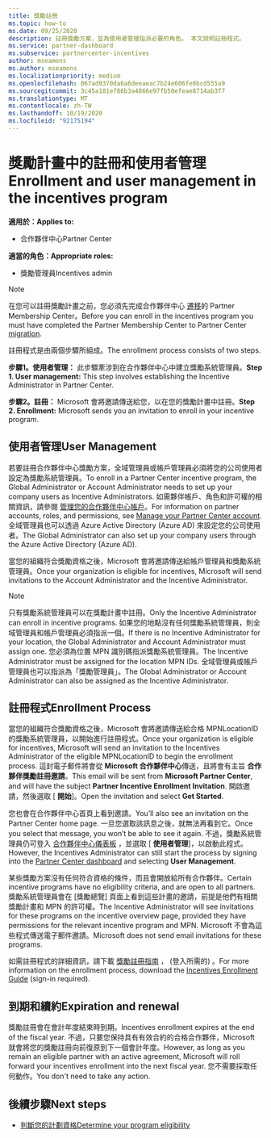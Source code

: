 ```yaml
---
title: 獎勵註冊
ms.topic: how-to
ms.date: 09/25/2020
description: 註冊獎勵方案，並為使用者管理指派必要的角色。 本文說明註冊程式。
ms.service: partner-dashboard
ms.subservice: partnercenter-incentives
author: mseamons
ms.author: mseamons
ms.localizationpriority: medium
ms.openlocfilehash: 067ad9370da6a6deeaeac7b24e606fe0bcd555a9
ms.sourcegitcommit: 3c45a181ef86b3a4866e97fb50efeae8714ab3f7
ms.translationtype: MT
ms.contentlocale: zh-TW
ms.lasthandoff: 10/19/2020
ms.locfileid: "92175194"
---
```

# <a name="enrollment-and-user-management-in-the-incentives-program"></a><span data-ttu-id="4e010-104">獎勵計畫中的註冊和使用者管理</span><span class="sxs-lookup"><span data-stu-id="4e010-104">Enrollment and user management in the incentives program</span></span>

<span data-ttu-id="4e010-105">**適用於：**</span><span class="sxs-lookup"><span data-stu-id="4e010-105">**Applies to:**</span></span>

- <span data-ttu-id="4e010-106">合作夥伴中心</span><span class="sxs-lookup"><span data-stu-id="4e010-106">Partner Center</span></span>

<span data-ttu-id="4e010-107">**適當的角色：**</span><span class="sxs-lookup"><span data-stu-id="4e010-107">**Appropriate roles:**</span></span>

- <span data-ttu-id="4e010-108">獎勵管理員</span><span class="sxs-lookup"><span data-stu-id="4e010-108">Incentives admin</span></span>

>[!NOTE]
><span data-ttu-id="4e010-109">在您可以註冊獎勵計畫之前，您必須先完成合作夥伴中心 [遷移](prepare-pmc-pc-migration.md)的 Partner Membership Center。</span><span class="sxs-lookup"><span data-stu-id="4e010-109">Before you can enroll in the incentives program you must have completed the Partner Membership Center to Partner Center [migration](prepare-pmc-pc-migration.md).</span></span>

<span data-ttu-id="4e010-110">註冊程式是由兩個步驟所組成。</span><span class="sxs-lookup"><span data-stu-id="4e010-110">The enrollment process consists of two steps.</span></span>

<span data-ttu-id="4e010-111">**步驟1。使用者管理：** 此步驟牽涉到在合作夥伴中心中建立獎勵系統管理員。</span><span class="sxs-lookup"><span data-stu-id="4e010-111">**Step 1. User management:** This step involves establishing the Incentive Administrator in Partner Center.</span></span>

<span data-ttu-id="4e010-112">**步驟2。註冊：** Microsoft 會將邀請傳送給您，以在您的獎勵計畫中註冊。</span><span class="sxs-lookup"><span data-stu-id="4e010-112">**Step 2. Enrollment:** Microsoft sends you an invitation to enroll in your incentive program.</span></span>

## <a name="user-management"></a><span data-ttu-id="4e010-113">使用者管理</span><span class="sxs-lookup"><span data-stu-id="4e010-113">User Management</span></span>

<span data-ttu-id="4e010-114">若要註冊合作夥伴中心獎勵方案，全域管理員或帳戶管理員必須將您的公司使用者設定為獎勵系統管理員。</span><span class="sxs-lookup"><span data-stu-id="4e010-114">To enroll in a Partner Center incentive program, the Global Administrator or Account Administrator needs to set up your company users as Incentive Administrators.</span></span> <span data-ttu-id="4e010-115">如需夥伴帳戶、角色和許可權的相關資訊，請參閱 [管理您的合作夥伴中心帳戶](partner-center-account-setup.md)。</span><span class="sxs-lookup"><span data-stu-id="4e010-115">For information on partner accounts, roles, and permissions, see [Manage your Partner Center account](partner-center-account-setup.md).</span></span> <span data-ttu-id="4e010-116">全域管理員也可以透過 Azure Active Directory (Azure AD) 來設定您的公司使用者。</span><span class="sxs-lookup"><span data-stu-id="4e010-116">The Global Administrator can also set up your company users through the Azure Active Directory (Azure AD).</span></span>

<span data-ttu-id="4e010-117">當您的組織符合獎勵資格之後，Microsoft 會將邀請傳送給帳戶管理員和獎勵系統管理員。</span><span class="sxs-lookup"><span data-stu-id="4e010-117">Once your organization is eligible for incentives, Microsoft will send invitations to the Account Administrator and the Incentive Administrator.</span></span>

>[!NOTE]
><span data-ttu-id="4e010-118">只有獎勵系統管理員可以在獎勵計畫中註冊。</span><span class="sxs-lookup"><span data-stu-id="4e010-118">Only the Incentive Administrator can enroll in incentive programs.</span></span> <span data-ttu-id="4e010-119">如果您的地點沒有任何獎勵系統管理員，則全域管理員和帳戶管理員必須指派一個。</span><span class="sxs-lookup"><span data-stu-id="4e010-119">If there is no Incentive Administrator for your location, the Global Administrator and Account Administrator must assign one.</span></span> <span data-ttu-id="4e010-120">您必須為位置 MPN 識別碼指派獎勵系統管理員。</span><span class="sxs-lookup"><span data-stu-id="4e010-120">The Incentive Administrator must be assigned for the location MPN IDs.</span></span> <span data-ttu-id="4e010-121">全域管理員或帳戶管理員也可以指派為「獎勵管理員」。</span><span class="sxs-lookup"><span data-stu-id="4e010-121">The Global Administrator or Account Administrator can also be assigned as the Incentive Administrator.</span></span>

## <a name="enrollment-process"></a><span data-ttu-id="4e010-122">註冊程式</span><span class="sxs-lookup"><span data-stu-id="4e010-122">Enrollment Process</span></span>

<span data-ttu-id="4e010-123">當您的組織符合獎勵資格之後，Microsoft 會將邀請傳送給合格 MPNLocationID 的獎勵系統管理員，以開始進行註冊程式。</span><span class="sxs-lookup"><span data-stu-id="4e010-123">Once your organization is eligible for incentives, Microsoft will send an invitation to the Incentives Administrator of the eligible MPNLocationID to begin the enrollment process.</span></span> <span data-ttu-id="4e010-124">這封電子郵件將會從 **Microsoft 合作夥伴中心**傳送，且將會有主旨 **合作夥伴獎勵註冊邀請**。</span><span class="sxs-lookup"><span data-stu-id="4e010-124">This email will be sent from **Microsoft Partner Center**, and will have the subject **Partner Incentive Enrollment Invitation**.</span></span> <span data-ttu-id="4e010-125">開啟邀請，然後選取 [ **開始**]。</span><span class="sxs-lookup"><span data-stu-id="4e010-125">Open the invitation and select **Get Started**.</span></span>

<span data-ttu-id="4e010-126">您也會在合作夥伴中心首頁上看到邀請。</span><span class="sxs-lookup"><span data-stu-id="4e010-126">You’ll also see an invitation on the Partner Center home page.</span></span> <span data-ttu-id="4e010-127">一旦您選取該訊息之後，就無法再看到它。</span><span class="sxs-lookup"><span data-stu-id="4e010-127">Once you select that message, you won’t be able to see it again.</span></span> <span data-ttu-id="4e010-128">不過，獎勵系統管理員仍可登入 [合作夥伴中心儀表板](https://partner.microsoft.com/dashboard/) ，並選取 [ **使用者管理**]，以啟動此程式。</span><span class="sxs-lookup"><span data-stu-id="4e010-128">However, the Incentives Administrator can still start the process by signing into the [Partner Center dashboard](https://partner.microsoft.com/dashboard/) and selecting **User Management**.</span></span>

<span data-ttu-id="4e010-129">某些獎勵方案沒有任何符合資格的條件，而且會開放給所有合作夥伴。</span><span class="sxs-lookup"><span data-stu-id="4e010-129">Certain incentive programs have no eligibility criteria, and are open to all partners.</span></span> <span data-ttu-id="4e010-130">獎勵系統管理員會在 [獎勵總覽] 頁面上看到這些計畫的邀請，前提是他們有相關獎勵計畫和 MPN 的許可權。</span><span class="sxs-lookup"><span data-stu-id="4e010-130">The Incentive Administrator will see invitations for these programs on the incentive overview page, provided they have permissions for the relevant incentive program and MPN.</span></span> <span data-ttu-id="4e010-131">Microsoft 不會為這些程式傳送電子郵件邀請。</span><span class="sxs-lookup"><span data-stu-id="4e010-131">Microsoft does not send email invitations for these programs.</span></span>

<span data-ttu-id="4e010-132">如需註冊程式的詳細資訊，請下載 [獎勵註冊指南](https://partner.microsoft.com/resources/detail/partner-center-incentives-enrollment-pdf) ， (登入所需的) 。</span><span class="sxs-lookup"><span data-stu-id="4e010-132">For more information on the enrollment process, download the [Incentives Enrollment Guide](https://partner.microsoft.com/resources/detail/partner-center-incentives-enrollment-pdf) (sign-in required).</span></span>

## <a name="expiration-and-renewal"></a><span data-ttu-id="4e010-133">到期和續約</span><span class="sxs-lookup"><span data-stu-id="4e010-133">Expiration and renewal</span></span>

<span data-ttu-id="4e010-134">獎勵註冊會在會計年度結束時到期。</span><span class="sxs-lookup"><span data-stu-id="4e010-134">Incentives enrollment expires at the end of the fiscal year.</span></span> <span data-ttu-id="4e010-135">不過，只要您保持具有有效合約的合格合作夥伴，Microsoft 就會將您的獎勵註冊向前復原到下一個會計年度。</span><span class="sxs-lookup"><span data-stu-id="4e010-135">However, as long as you remain an eligible partner with an active agreement, Microsoft will roll forward your incentives enrollment into the next fiscal year.</span></span> <span data-ttu-id="4e010-136">您不需要採取任何動作。</span><span class="sxs-lookup"><span data-stu-id="4e010-136">You don't need to take any action.</span></span>

## <a name="next-steps"></a><span data-ttu-id="4e010-137">後續步驟</span><span class="sxs-lookup"><span data-stu-id="4e010-137">Next steps</span></span>

- [<span data-ttu-id="4e010-138">判斷您的計劃資格</span><span class="sxs-lookup"><span data-stu-id="4e010-138">Determine your program eligibility</span></span>](incentives-determined-your-program-eligibility.md)
